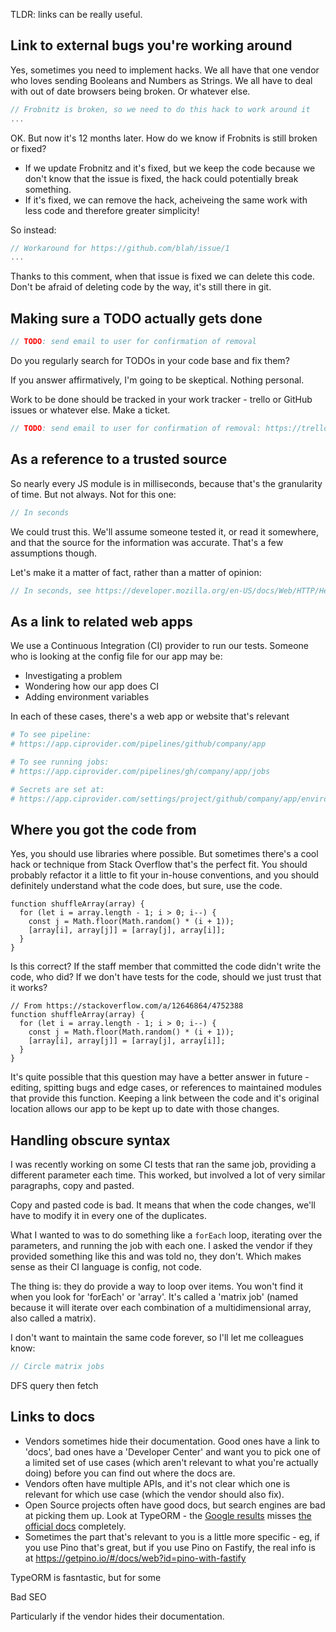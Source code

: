 TLDR: links can be really useful.

## Link to external bugs you're working around

Yes, sometimes you need to implement hacks. We all have that one vendor who loves sending Booleans and Numbers as Strings. We all have to deal with out of date browsers being broken. Or whatever else.

```javascript
// Frobnitz is broken, so we need to do this hack to work around it
...
```

OK. But now it's 12 months later. How do we know if Frobnits is still broken or fixed?

- If we update Frobnitz and it's fixed, but we keep the code because we don't know that the issue is fixed, the hack could potentially break something.
- If it's fixed, we can remove the hack, acheiveing the same work with less code and therefore greater simplicity!

So instead:

```javascript
// Workaround for https://github.com/blah/issue/1
...
```

Thanks to this comment, when that issue is fixed we can delete this code. Don't be afraid of deleting code by the way, it's still there in git.

## Making sure a TODO actually gets done

```javascript
// TODO: send email to user for confirmation of removal
```

Do you regularly search for TODOs in your code base and fix them?

If you answer affirmatively, I'm going to be skeptical. Nothing personal.

Work to be done should be tracked in your work tracker - trello or GitHub issues or whatever else. Make a ticket.

```javascript
// TODO: send email to user for confirmation of removal: https://trello.com/c/j59oUI1t
```

## As a reference to a trusted source

So nearly every JS module is in milliseconds, because that's the granularity of time. But not always. Not for this one:

```javascript
// In seconds
```

We could trust this. We'll assume someone tested it, or read it somewhere, and that the source for the information was accurate. That's a few assumptions though.

Let's make it a matter of fact, rather than a matter of opinion:

```javascript
// In seconds, see https://developer.mozilla.org/en-US/docs/Web/HTTP/Headers/Access-Control-Max-Age
```

## As a link to related web apps

We use a Continuous Integration (CI) provider to run our tests. Someone who is looking at the config file for our app may be:

- Investigating a problem
- Wondering how our app does CI
- Adding environment variables

In each of these cases, there's a web app or website that's relevant

```yaml
# To see pipeline:
# https://app.ciprovider.com/pipelines/github/company/app

# To see running jobs:
# https://app.ciprovider.com/pipelines/gh/company/app/jobs

# Secrets are set at:
# https://app.ciprovider.com/settings/project/github/company/app/environment-variables
```

## Where you got the code from

Yes, you should use libraries where possible. But sometimes there's a cool hack or technique from Stack Overflow that's the perfect fit. You should probably refactor it a little to fit your in-house conventions, and you should definitely understand what the code does, but sure, use the code.

```
function shuffleArray(array) {
  for (let i = array.length - 1; i > 0; i--) {
    const j = Math.floor(Math.random() * (i + 1));
    [array[i], array[j]] = [array[j], array[i]];
  }
}
```

Is this correct? If the staff member that committed the code didn't write the code, who did? If we don't have tests for the code, should we just trust that it works?

```
// From https://stackoverflow.com/a/12646864/4752388
function shuffleArray(array) {
  for (let i = array.length - 1; i > 0; i--) {
    const j = Math.floor(Math.random() * (i + 1));
    [array[i], array[j]] = [array[j], array[i]];
  }
}
```

It's quite possible that this question may have a better answer in future - editing, spitting bugs and edge cases, or references to maintained modules that provide this function. Keeping a link between the code and it's original location allows our app to be kept up to date with those changes.

## Handling obscure syntax

I was recently working on some CI tests that ran the same job, providing a different parameter each time. This worked, but involved a lot of very similar paragraphs, copy and pasted.

Copy and pasted code is bad. It means that when the code changes, we'll have to modify it in every one of the duplicates.

What I wanted to was to do something like a `forEach` loop, iterating over the parameters, and running the job with each one. I asked the vendor if they provided something like this and was told no, they don't. Which makes sense as their CI language is config, not code.

The thing is: they do provide a way to loop over items. You won't find it when you look for 'forEach' or 'array'. It's called a 'matrix job' (named because it will iterate over each combination of a multidimensional array, also called a matrix).

I don't want to maintain the same code forever, so I'll let me colleagues know:

```javascript
// Circle matrix jobs
```

DFS query then fetch

## Links to docs

- Vendors sometimes hide their documentation. Good ones have a link to 'docs', bad ones have a 'Developer Center' and want you to pick one of a limited set of use cases (which aren't relevant to what you're actually doing) before you can find out where the docs are.
- Vendors often have multiple APIs, and it's not clear which one is relevant for which use case (which the vendor should also fix).
- Open Source projects often have good docs, but search engines are bad at picking them up. Look at TypeORM - the [Google results]() misses [the official docs](https://typeorm.io) completely.
- Sometimes the part that's relevant to you is a little more specific - eg, if you use Pino that's great, but if you use Pino on Fastify, the real info is at https://getpino.io/#/docs/web?id=pino-with-fastify

TypeORM is fasntastic, but for some

Bad SEO

Particularly if the vendor hides their documentation.

##

